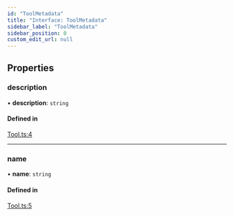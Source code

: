 ```yaml
---
id: "ToolMetadata"
title: "Interface: ToolMetadata"
sidebar_label: "ToolMetadata"
sidebar_position: 0
custom_edit_url: null
---
```


## Properties

### description

• **description**: `string`

#### Defined in

[Tool.ts:4](https://github.com/run-llama/LlamaIndexTS/blob/d73ac8e/packages/core/src/Tool.ts#L4)

___

### name

• **name**: `string`

#### Defined in

[Tool.ts:5](https://github.com/run-llama/LlamaIndexTS/blob/d73ac8e/packages/core/src/Tool.ts#L5)
